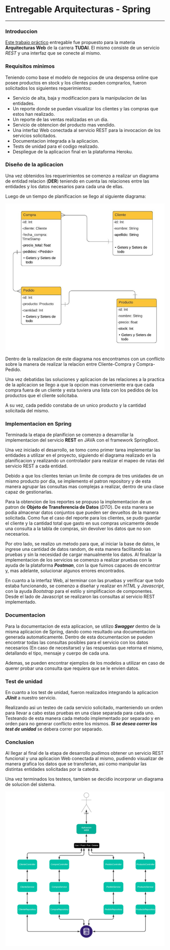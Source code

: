 # Entregable Arquitecturas - Spring

***

### Introduccion

[Este trabajo práctico](https://drive.google.com/file/d/15WAHzqUo-oWN5brLN3y0yRt_ZnqPCjhQ/view) entregable fue propuesto para la materia **Arquitecturas Web** de la carrera **TUDAI**. 
El mismo consiste de un servicio *REST* y una interfaz que se conecte al mismo.

### Requisitos minimos

Teniendo como base el modelo de negocios de una despensa online que posee productos en stock y los clientes pueden comprarlos, fueron solicitados los siguientes requerimientos:

- Servicio de alta, baja y modificacion para la manipulacion de las entidades.
- Un reporte donde se puedan visualizar los clientes y las compras que estos han realizado.
- Un reporte de las ventas realizadas en un dia.
- Servicio de obtencion del producto mas vendido.
- Una interfaz Web conectada al servicio REST para la invocacion de los servicios solicitados.
- Documentacion integrada a la aplicacion.
- Tests de unidad para el codigo realizado.
- Despliegue de la aplicacion final en la plataforma Heroku.

### Diseño de la aplicacion

Una vez obtenidos los requerimientos se comenzo a realizar un diagrama de entidad relacion (**DER**) teniendo en cuenta las relaciones entre las entidades y los datos necesarios para cada una de ellas.

Luego de un tiempo de planificacion se llego al siguiente diagrama:

![DER - Entregable - Arquitecturas Web](./diagramas/DER-Entregable-ArquitecturasWeb.jpeg)

Dentro de la realizacion de este diagrama nos encontramos con un conflicto sobre la manera de realizar la relacion entre Cliente-Compra y Compra-Pedido.

Una vez debatidas las soluciones y aplicacion de las relaciones a la practica de la aplicacion se llego a que la opcion mas conveniente era que cada compra fuera de un cliente y esta tuviera una lista con los pedidos de los productos que el cliente solicitaba.

A su vez, cada pedido constaba de un unico producto y la cantidad solicitada del mismo.

### Implementacion en Spring

Terminada la etapa de planificion se comenzo a desarrollar la implementacion del servicio **REST** en JAVA con el framework SpringBoot.

Una vez iniciado el desarrollo, se tomo como primer tarea implementar las entidades a utilizar en el proyecto, siguiendo el diagrama realizado en la planificacion y realizando un controlador para realizar el mapeo de rutas del servicio REST a cada entidad.

Debido a que los clientes tenian un limite de compra de tres unidades de un mismo producto por dia, se implemento el patron repository y de esta manera agrupar las consultas mas complejas a realizar, dentro de una clase capaz de gestionarlas.

Para la obtencion de los reportes se propuso la implementacion de un patron de **Objeto de Transferencia de Datos** (*DTO*). De esta manera se podia almacenar datos conjuntos que pueden ser devueltos de la manera solicitada. Como fue el caso del reporte para los clientes, se pudo guardar el cliente y la cantidad total que gasto en sus compras unicamente desde una consulta a la tabla de compras, sin devolver los datos que no son necesarios.

Por otro lado, se realizo un metodo para que, al iniciar la base de datos, le ingrese una cantidad de datos random, de esta manera facilitando las pruebas y sin la necesidad de cargar manualmente los datos.
Al finalizar la implementacion de los servicios se comenzo a realizar pruebas con la ayuda de la plataforma ***Postman***, con la que fuimos capaces de encontrar y, mas adelante, solucionar algunos errores encontrados.

En cuanto a la interfaz Web, al terminar con las pruebas y verificar que todo estaba funcionando, se comenzo a diseñar y realizar en *HTML* y *Javascript*, con la ayuda *Bootstrap* para el estilo y simplificacion de componentes. Desde el lado de Javascript se realizaron las consultas al servicio REST implementado.

### Documentacion

Para la documentacion de esta aplicacion, se utilizo ***Swagger*** dentro de la misma aplicacion de Spring, dando como resultado una documentacion generada automaticamente. Dentro de esta documentacion se pueden encontrar todas las consultas posibles para el servicio con los datos necesarios (En caso de necesitarse) y las respuestas que retorna el mismo, detallando el tipo, mensaje y cuerpo de cada una.

Ademas, se pueden encontrar ejemplos de los modelos a utilizar en caso de querer probar una consulta que requiera que se le envien datos.

### Test de unidad

En cuanto a los test de unidad, fueron realizados integrando la aplicacion ***JUnit*** a nuestro servicio.

Realizando asi un testeo de cada servicio solicitado, manteniendo un orden para llevar a cabo estas pruebas en una clase separada para cada uno. Testeando de esta manera cada metodo implementado por separado y en orden para no generar conflicto entre los mismos.
***Si se desea correr los test de unidad*** se debera correr por separado.

### Conclusion

Al llegar al final de la etapa de desarrollo pudimos obtener un servicio REST funcional y una aplicacion Web conectada al mismo, pudiendo visualizar de manera grafica los datos que se transferian, asi como manipular las distintas entidades solicitadas por la catedra.

Una vez terminados los testeos, tambien se decidio incorporar un diagrama de solucion del sistema.

![Diagrama Solucion - Entregable - Arquitecturas Web](./diagramas/Diagrama-Solucion.png)